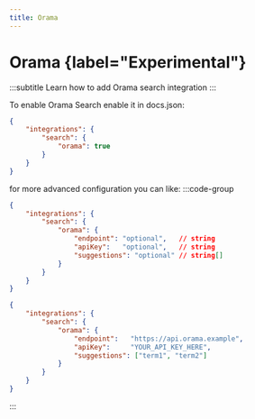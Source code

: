 ```yaml
---
title: Orama 
---
```


# Orama {label="Experimental"}
:::subtitle
Learn how to add Orama search integration
:::

To enable Orama Search enable it in docs.json:
```json
{
    "integrations": {
        "search": {
            "orama": true
        }
    }
}
```

for more advanced configuration you can like:
:::code-group
```json Schema
{
    "integrations": {
        "search": {
            "orama": {
                "endpoint": "optional",   // string
                "apiKey":   "optional",   // string
                "suggestions": "optional" // string[]
            }
        }
    }
}
```

```json Example
{
    "integrations": {
        "search": {
            "orama": {
                "endpoint":   "https://api.orama.example",
                "apiKey":     "YOUR_API_KEY_HERE",
                "suggestions": ["term1", "term2"] 
            }
        }
    }
}
```
:::
